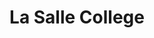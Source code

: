 ---
title: "La Salle College"
startdate: "2014-09-01"
enddate: "2020-07-31"
slug: "lsc"
post: "Diploma of Secondary Education - HKDSE"
image: "../../images/journey/lsc.jpg"
logo: "../../images/journey/logo/lsc-logo.png"
---
